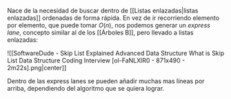 
Nace de la necesidad de buscar dentro de [[Listas enlazadas|listas enlazadas]] ordenadas de forma rápida. En vez de ir recorriendo elemento por elemento, que puede tomar $O(n)$, nos podemos generar un *express lane*, concepto similar al de los [[Árboles B]], pero llevado a listas enlazadas: 

![[SoftwareDude - Skip List Explained Advanced Data Structure What is Skip List Data Structure Coding Interview [ol-FaNLXlR0 - 871x490 - 2m22s].png|center]]

Dentro de las express lanes se pueden añadir muchas mas líneas por arriba, dependiendo del algoritmo que se quiera lograr.